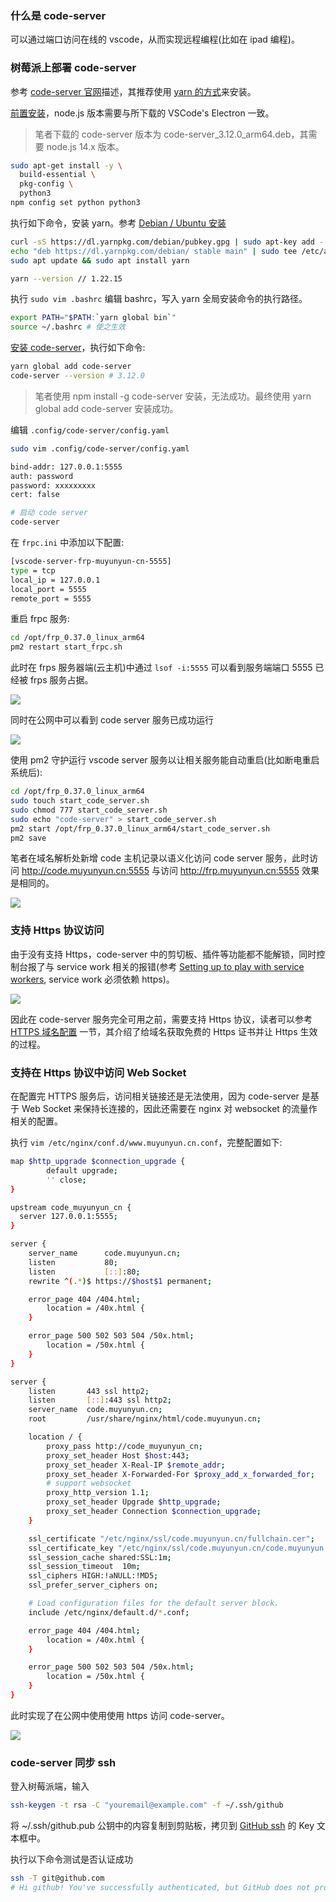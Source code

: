 <!--
abbrlink: n45adwng
title: 基于树莓派部署 code-server
-->

### 什么是 code-server

可以通过端口访问在线的 vscode，从而实现远程编程(比如在 ipad 编程)。

### 树莓派上部署 code-server

参考 [code-server 官网](https://coder.com/docs/code-server/latest/install#raspberry-pi)描述，其推荐使用 [yarn 的方式](https://coder.com/docs/code-server/latest/install#yarn-npm)来安装。

[前置安装](https://github.com/cdr/code-server/blob/main/docs/npm.md)，node.js 版本需要与所下载的 VSCode's Electron 一致。

> 笔者下载的 code-server 版本为 code-server_3.12.0_arm64.deb，其需要 node.js 14.x 版本。

```bash
sudo apt-get install -y \
  build-essential \
  pkg-config \
  python3
npm config set python python3
```

执行如下命令，安装 yarn。参考 [Debian / Ubuntu 安装](https://yarn.bootcss.com/docs/install/#debian-stable)

```bash
curl -sS https://dl.yarnpkg.com/debian/pubkey.gpg | sudo apt-key add -
echo "deb https://dl.yarnpkg.com/debian/ stable main" | sudo tee /etc/apt/sources.list.d/yarn.list
sudo apt update && sudo apt install yarn

yarn --version // 1.22.15
```

执行 `sudo vim .bashrc` 编辑 bashrc，写入 yarn 全局安装命令的执行路径。

```bash
export PATH="$PATH:`yarn global bin`"
source ~/.bashrc # 使之生效
```

[安装 code-server](https://coder.com/docs/code-server/latest/npm#installing)，执行如下命令:

```bash
yarn global add code-server
code-server --version # 3.12.0
```

> 笔者使用 npm install -g code-server 安装，无法成功。最终使用 yarn global add code-server 安装成功。

编辑 `.config/code-server/config.yaml`

```bash
sudo vim .config/code-server/config.yaml
```

```bash
bind-addr: 127.0.0.1:5555
auth: password
password: xxxxxxxxx
cert: false
```

```bash
# 启动 code server
code-server
```

在 `frpc.ini` 中添加以下配置:

```bash
[vscode-server-frp-muyunyun-cn-5555]
type = tcp
local_ip = 127.0.0.1
local_port = 5555
remote_port = 5555
```

重启 frpc 服务:

```bash
cd /opt/frp_0.37.0_linux_arm64
pm2 restart start_frpc.sh
```

此时在 frps 服务器端(云主机)中通过 `lsof -i:5555` 可以看到服务端端口 5555 已经被 frps 服务占据。

![](http://with.muyunyun.cn/c4987da142cbc4b261b6b333df5d490b.jpg)

同时在公网中可以看到 code server 服务已成功运行

![](http://with.muyunyun.cn/9f5f9fa5cd5c1510695ca492e939c255.jpg)

使用 pm2 守护运行 vscode server 服务以让相关服务能自动重启(比如断电重启系统后):

```bash
cd /opt/frp_0.37.0_linux_arm64
sudo touch start_code_server.sh
sudo chmod 777 start_code_server.sh
sudo echo "code-server" > start_code_server.sh
pm2 start /opt/frp_0.37.0_linux_arm64/start_code_server.sh
pm2 save
```

笔者在域名解析处新增 code 主机记录以语义化访问 code server 服务，此时访问 http://code.muyunyun.cn:5555 与访问 http://frp.muyunyun.cn:5555 效果是相同的。

![](http://with.muyunyun.cn/b0afbe6f729762ce8e50a00624c3e11a.jpg-400)

### 支持 Https 协议访问

由于没有支持 Https，code-server 中的剪切板、插件等功能都不能解锁，同时控制台报了与 service work 相关的报错(参考 [Setting up to play with service workers](https://developer.mozilla.org/en-US/docs/Web/API/Service_Worker_API/Using_Service_Workers#setting_up_to_play_with_service_workers), service work 必须依赖 https)。

![](http://with.muyunyun.cn/580bab3470fb6535fae23530db223a94.jpg-400)

因此在 code-server 服务完全可用之前，需要支持 Https 协议，读者可以参考 [HTTPS 域名配置](https://muyunyun.cn/blog/mx5pvgl1) 一节，其介绍了给域名获取免费的 Https 证书并让 Https 生效的过程。

### 支持在 Https 协议中访问 Web Socket

在配置完 HTTPS 服务后，访问相关链接还是无法使用，因为 code-server 是基于 Web Socket 来保持长连接的，因此还需要在 nginx 对 websocket 的流量作相关的配置。

执行 `vim /etc/nginx/conf.d/www.muyunyun.cn.conf`，完整配置如下:

```bash
map $http_upgrade $connection_upgrade {
        default upgrade;
        '' close;
}

upstream code_muyunyun_cn {
  server 127.0.0.1:5555;
}

server {
    server_name      code.muyunyun.cn;
    listen           80;
    listen           [::]:80;
    rewrite ^(.*)$ https://$host$1 permanent;

    error_page 404 /404.html;
        location = /40x.html {
    }

    error_page 500 502 503 504 /50x.html;
        location = /50x.html {
    }
}

server {
    listen       443 ssl http2;
    listen       [::]:443 ssl http2;
    server_name  code.muyunyun.cn;
    root         /usr/share/nginx/html/code.muyunyun.cn;

    location / {
        proxy_pass http://code_muyunyun_cn;
        proxy_set_header Host $host:443;
        proxy_set_header X-Real-IP $remote_addr;
        proxy_set_header X-Forwarded-For $proxy_add_x_forwarded_for;
        # support websocket
        proxy_http_version 1.1;
        proxy_set_header Upgrade $http_upgrade;
        proxy_set_header Connection $connection_upgrade;
    }

    ssl_certificate "/etc/nginx/ssl/code.muyunyun.cn/fullchain.cer";
    ssl_certificate_key "/etc/nginx/ssl/code.muyunyun.cn/code.muyunyun.cn.key";
    ssl_session_cache shared:SSL:1m;
    ssl_session_timeout  10m;
    ssl_ciphers HIGH:!aNULL:!MD5;
    ssl_prefer_server_ciphers on;

    # Load configuration files for the default server block.
    include /etc/nginx/default.d/*.conf;

    error_page 404 /404.html;
        location = /40x.html {
    }

    error_page 500 502 503 504 /50x.html;
        location = /50x.html {
    }
}
```

此时实现了在公网中使用使用 https 访问 code-server。

![](http://with.muyunyun.cn/c8b78a74fccd162ef97ecd2b53da09f4.jpg-400)

### code-server 同步 ssh

登入树莓派端，输入

```bash
ssh-keygen -t rsa -C "youremail@example.com" -f ~/.ssh/github
```

将 ~/.ssh/github.pub 公钥中的内容复制到剪贴板，拷贝到 [GitHub ssh](https://github.com/settings/keys) 的 Key 文本框中。

执行以下命令测试是否认证成功

```bash
ssh -T git@github.com
# Hi github! You've successfully authenticated, but GitHub does not provide shell access.
```